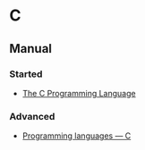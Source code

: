 # C

## Manual
### Started
* [The C Programming Language](./The%20C%20Programming%20Language.pdf)

### Advanced
* [Programming languages — C](./Programming%20languages%20-%20C.pdf)